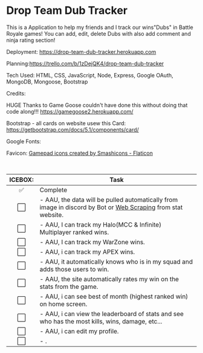 # Drop Team Dub Tracker


This is a Application to help my friends and I track our wins"Dubs" in Battle Royale games! You can add, edit, delete Dubs with also add comment and ninja rating section!

Deployment: https://drop-team-dub-tracker.herokuapp.com

Planning:https://trello.com/b/1zDejQK4/drop-team-dub-tracker

Tech Used: HTML, CSS, JavaScript, Node, Express, Google OAuth, MongoDB, Mongoose, Bootstrap

Credits:

HUGE Thanks to Game Goose couldn't have done this without doing that code along!!! 
    https://gamegoose2.herokuapp.com/

Bootstrap - all cards on website usew this
    Card: https://getbootstrap.com/docs/5.1/components/card/

Google Fonts:

Favicon: <a href='https://www.flaticon.com/free-icons/gamepad'> Gamepad icons created by Smashicons - Flaticon</a>

<!-- Done? | Name
:---:| ---
⬜️| Nope
✅| Yep -->


<br>

ICEBOX: | Task
:---:| ---
✅| Complete
⬜️| - AAU, the data will be pulled automatically from image in discord by Bot or <a href="https://www.scrapingbee.com/blog/web-scraping-javascript/">Web Scraping</a> from stat website.<br>
⬜️| - AAU, I can track my Halo(MCC & Infinite) Multiplayer ranked wins.<br>
⬜️| - AAU, I can track my WarZone wins.<br>
⬜️| - AAU, i can track my APEX wins.<br>
⬜️| - AAU, it automatically knows who is in my squad and adds those users to win.<br>
⬜️| - AAU, the site automatically rates my win on the stats from the game.<br>
⬜️| - AAU, i can see best of month (highest ranked win) on home screen.<br>
⬜️| - AAU, i can view the leaderboard of stats and see who has the most kills, wins, damage, etc...<br>
⬜️| - AAU, i can edit my profile.<br>
⬜️| - .<br>

